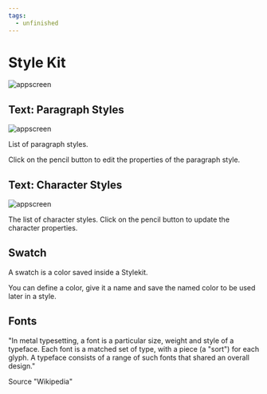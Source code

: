 ```yaml
---
tags:
  - unfinished
---
```


# Style Kit

![appscreen](https://chilipublishdocs.imgix.net/GraFx_studio/ui_stylekit.png)

## Text: Paragraph Styles

![appscreen](https://chilipublishdocs.imgix.net/GraFx_studio/ui_ps_panel.png)

List of paragraph styles.

Click on the pencil button to edit the properties of the paragraph style.

## Text: Character Styles

![appscreen](https://chilipublishdocs.imgix.net/GraFx_studio/ui_cs_panel.png)

The list of character styles. Click on the pencil button to update the character properties.

## Swatch

A swatch is a color saved inside a Stylekit.

You can define a color, give it a name and save the named color to be used later in a style.

## Fonts

"In metal typesetting, a font is a particular size, weight and style of a typeface. Each font is a matched set of type, with a piece (a "sort") for each glyph. A typeface consists of a range of such fonts that shared an overall design."

Source "Wikipedia"